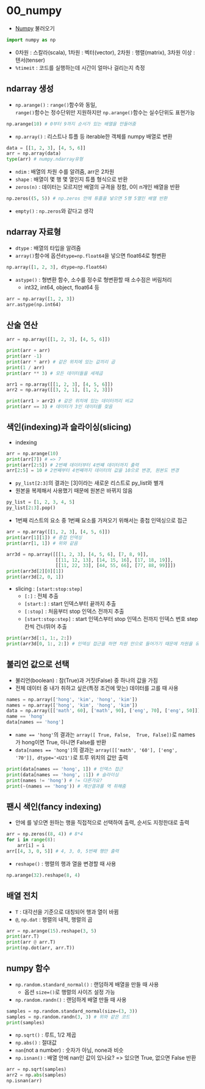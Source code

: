 # 00_numpy
- [Numpy](https://numpy.org/doc/stable/reference/index.html) 불러오기
```python
import numpy as np
```
- 0차원 : 스칼라(scala), 1차원 : 벡터(vector), 2차원 : 행렬(matrix), 3차원 이상 : 텐서(tenser)
- `%timeit` : 코드를 실행하는데 시간이 얼마나 걸리는지 측정

 ## ndarray 생성
- `np.arange()` : `range()`함수와 동일,\
 `range()`함수는 정수단위만 지원하지만 `np.arange()`함수는 실수단위도 표현가능
 ```python
np.arange(10) # 0부터 9까지 순서가 있는 배열을 만들어줌
 ```
 - `np.array()` : 리스트나 튜플 등 iterable한 객체를 numpy 배열로 변환
```python
data = [[1, 2, 3], [4, 5, 6]]
arr = np.array(data)
type(arr) # numpy.ndarray유형
```
- `ndim` : 배열의 차원 수를 알려줌, arr은 2차원
- `shape` : 배열이 몇 행 몇 열인지 튜플 형식으로 반환
- `zeros(n)` : 데이터는 모르지만 배열의 규격을 정함, 0이 n개인 배열을 반환
```python
np.zeros((5, 5)) # np.zeros 안에 튜플을 넣으면 5행 5열인 배열 반환
```
- `empty()` : `np.zeros`와 같다고 생각

## ndarray 자료형
- `dtype` : 배열의 타입을 알려줌
- `array()`함수에 옵션`dtype=np.float64`을 넣으면 float64로 형변환
```python
np.array([1, 2, 3], dtype=np.float64)
```
- `astype()` : 형변환 함수, 소수를 정수로 형변환할 때 소수점은 버림처리
    - int32, int64, object, float64 등
```python
arr = np.array([1, 2, 3])
arr.astype(np.int64)
```

## 산술 연산
```python
arr = np.array([[1, 2, 3], [4, 5, 6]])

print(arr + arr)
print(arr -1)
print(arr * arr) # 같은 위치에 있는 값끼리 곱
print(1 / arr)
print(arr ** 3) # 모든 데이터들을 세제곱 
```
```python
arr1 = np.array([[1, 2, 3], [4, 5, 6]])
arr2 = np.array([[3, 2, 1], [1, 2, 3]])

print(arr1 > arr2) # 같은 위치에 있는 데이터끼리 비교
print(arr == 3) # 데이터가 3인 데이터를 찾음
```

## 색인(indexing)과 슬라이싱(slicing)
- indexing
```python
arr = np.arange(10)
print(arr[7]) # => 7
print(arr[2:5]) # 2번째 데이터부터 4번쨰 데이터까지 출력
arr[2:5] = 10 # 2번째부터 4번째까지 데이터의 값을 10으로 변경, 원본도 변경
```
- `py_list[2:3]`의 결과는 [3]이라는 새로운 리스트로 py_list와 별개
- 원본을 복제해서 사용했기 때문에 원본은 바뀌지 않음
```python
py_list = [1, 2, 3, 4, 5]
py_list[2:3].pop()
```
- 1번째 리스트의 요소 중 1번째 요소를 가져오기 위해서는 중첩 인덱싱으로 접근
```python
arr = np.array([[1, 2, 3], [4, 5, 6]])
print(arr[1][1]) # 중첩 인덱싱
print(arr[1, 1]) # 위와 같음
```
```python
arr3d = np.array([[[1, 2, 3], [4, 5, 6], [7, 8, 9]],
                  [[11, 12, 13], [14, 15, 16], [17, 18, 19]],
                  [[11, 22, 33], [44, 55, 66], [77, 88, 99]]])
print(arr3d[2][0][1])
print(arr3d[2, 0, 1])
```
- slicing : `[start:stop:step]`
    - `[:]` : 전체 추출
    - `[start:]` : start 인덱스부터 끝까지 추출
    - `[:stop]` : 처음부터 stop 인덱스 전까지 추출
    - `[start:stop:step]` : start 인덱스부터 stop 인덱스 전까지 인덱스 번호 step칸씩 건너뛰어 추출
```python
print(arr3d[:1, 1:, 2:])
print(arr3d[0, 1:, 2:]) # 인덱싱 접근을 하면 차원 안으로 들어가기 때문에 차원을 유지하지 않고 차원을 줄여줌
```

## 불리언 값으로 선택
- 불리언(boolean) : 참(True)과 거짓(False) 중 하나의 값을 가짐
- 전체 데이터 중 내가 취하고 싶은(특정 조건에 맞는) 데이터를 고를 때 사용
```python
names = np.array(['hong', 'kim', 'hong', 'kim'])
names = np.array(['hong', 'kim', 'hong', 'kim'])
data = np.array([['math', 60], ['math', 90], ['eng', 70], ['eng', 50]])
name == 'hong' 
data[names == 'hong']
```
- `name == 'hong'`의 결과는 `array([ True, False,  True, False])`로 names가 hong이면 True, 아니면 False를 반환
- `data[names == 'hong']`의 결과는 `array([['math', '60'], ['eng', '70']], dtype='<U21')`로 트루 위치의 값만 출력
```python
print(data[names == 'hong', 1]) # 인덱스 접근
print(data[names == 'hong', :1]) # 슬라이싱
print(names != 'hong') # != 다른가요?
print(~(names == 'hong')) # 계산결과를 역 취해줌
```

## 팬시 색인(fancy indexing)
- [](인덱싱)안에 [](리스트)를 넣으면 원하는 행을 직접적으로 선택하여 출력, 순서도 지정한대로 출력
```python
arr = np.zeros((8, 4)) # 8*4
for i in range(8):
    arr[i] = i
arr[[4, 3, 0, 5]] # 4, 3, 0, 5번째 행만 출력
```
- `reshape()` : 행렬의 행과 열을 변경할 때 사용
```python 
np.arange(32).reshape(8, 4)
```

## 배열 전치
- `T` : 대각선을 기준으로 대칭되어 행과 열이 바뀜
- `@`, `np.dat` : 행렬의 내적, 행렬의 곱
```python
arr = np.arange(15).reshape(3, 5)
print(arr.T)
print(arr @ arr.T)
print(np.dot(arr, arr.T))
```

## numpy 함수
- `np.random.standard_normal()` : 랜덤하게 배열을 만들 때 사용
    - 옵션 `size=()`로 행렬의 사이즈 설정 가능
- `np.random.randn()` : 랜덤하게 배열 만들 때 사용
```python
samples = np.random.standard_normal(size=(3, 3))
samples = np.random.randn(3, 3) # 위와 같은 코드
print(samples)
```
- `np.sqrt()` : 루트, 1/2 제곱
- `np.abs()` : 절대값
- `nan`(not a number) : 숫자가 아님, none과 비슷
- `np.isnan()` : 배열 안에 nan인 값이 있나요? => 있으면 True, 없으면 False 반환
```python
arr = np.sqrt(samples)
arr2 = np.abs(samples)
np.isnan(arr)
```